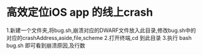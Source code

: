 # 高效定位iOS app 的线上crash
1.新建一个文件夹,将bug.sh,崩溃对应的DWARF文件放入此目录,修改bug.sh中的对应的crashAddress,aside,file,scheme
2.打开终端,cd 到此目录
3.执行 bash bug.sh 即可看到崩溃原因,及行数
